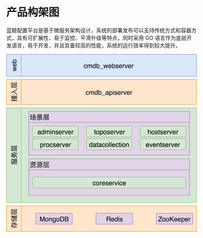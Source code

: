 # 产品构架图

蓝鲸配置平台是基于微服务架构设计，系统的部署发布可以支持传统方式和容器方式，具有可扩展性、易于监控、平滑升级等特点，同时采用 GO 语言作为底层开发语言，易于开发，并且具备较高的性能，系统的运行效率得到较大提升。

![产品架构](../assets/产品架构.png)
